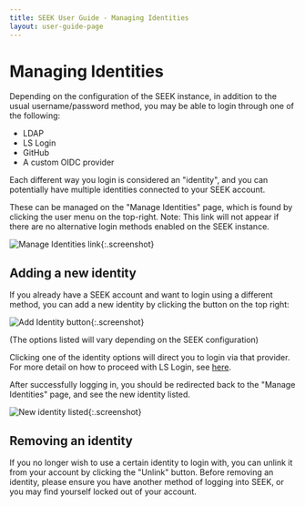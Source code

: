 ```yaml
---
title: SEEK User Guide - Managing Identities
layout: user-guide-page
---
```


# Managing Identities

Depending on the configuration of the SEEK instance, in addition to the usual username/password method, 
you may be able to login through one of the following: 
 * LDAP
 * LS Login
 * GitHub
 * A custom OIDC provider
 
Each different way you login is considered an "identity", and you can potentially have multiple identities connected
to your SEEK account.

These can be managed on the "Manage Identities" page, which is found by clicking the user menu on the top-right.
Note: This link will not appear if there are no alternative login methods enabled on the SEEK instance.

![Manage Identities link](/images/user-guide/omniauth/manage_identities.png){:.screenshot}

<a name="add-identity"></a>
## Adding a new identity

If you already have a SEEK account and want to login using a different method, you can add a new identity by clicking the button on the top right:

![Add Identity button](/images/user-guide/omniauth/add_identity.png){:.screenshot}

(The options listed will vary depending on the SEEK configuration)

Clicking one of the identity options will direct you to login via that provider. 
For more detail on how to proceed with LS Login, see [here](aai.html#aai-flow).

After successfully logging in, you should be redirected back to the "Manage Identities" page, and see the new identity listed.

![New identity listed](/images/user-guide/omniauth/identity_added.png){:.screenshot}

## Removing an identity

If you no longer wish to use a certain identity to login with, you can unlink it from your account by clicking the "Unlink" button.
Before removing an identity, please ensure you have another method of logging into SEEK, or you may find yourself locked out of your account.
